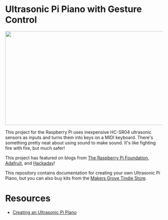 # Ultrasonic Pi Piano with Gesture Control

[<img src="https://img.youtube.com/vi/afq1mwi4v5Q/hqdefault.jpg" width="600" height="300"
/>](https://www.youtube.com/embed/afq1mwi4v5Q)

This project for the Raspberry Pi uses inexpensive HC-SR04 ultrasonic sensors as inputs and turns them into keys 
on a MIDI keyboard. There's something pretty neat about using sound to make sound. It's like fighting fire with 
fire, but much safer!

This project has featured on blogs from [The Raspberry Pi Foundation](https://www.raspberrypi.com/news/ultrasonic-piano/),
[Adafruit](https://blog.adafruit.com/2017/04/21/ultrasonic-pi-piano-piday-raspberrypi-raspberry_pi/), and [Hackaday](https://hackaday.com/2017/04/22/ultrasonic-raspberry-pi-piano/)!

This repository contains documentation for creating your own Ultrasonic Pi Piano, but you can also buy kits 
from the [Makers Grove Tindie Store](https://www.tindie.com/products/andygrove73/ultrasonic-pi-piano/).

# Resources

- [Creating an Ultrasonic Pi Piano](docs/instructions.md)


